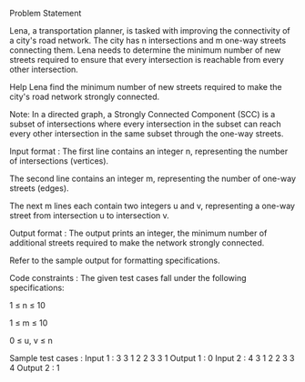 Problem Statement

Lena, a transportation planner, is tasked with improving the connectivity of a city's road network. The city has n intersections and m one-way streets connecting them. Lena needs to determine the minimum number of new streets required to ensure that every intersection is reachable from every other intersection.

Help Lena find the minimum number of new streets required to make the city's road network strongly connected.

Note: In a directed graph, a Strongly Connected Component (SCC) is a subset of intersections where every intersection in the subset can reach every other intersection in the same subset through the one-way streets.

Input format :
The first line contains an integer n, representing the number of intersections (vertices).

The second line contains an integer m, representing the number of one-way streets (edges).

The next m lines each contain two integers u and v, representing a one-way street from intersection u to intersection v.

Output format :
The output prints an integer, the minimum number of additional streets required to make the network strongly connected.

Refer to the sample output for formatting specifications.

Code constraints :
The given test cases fall under the following specifications:

1 ≤ n ≤ 10

1 ≤ m ≤ 10

0 ≤ u, v ≤ n

Sample test cases :
Input 1 :
3
3
1 2
2 3
3 1
Output 1 :
0
Input 2 :
4
3
1 2
2 3
3 4
Output 2 :
1
